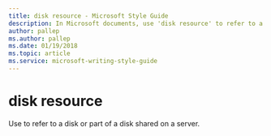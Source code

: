 ```yaml
---
title: disk resource - Microsoft Style Guide
description: In Microsoft documents, use 'disk resource' to refer to a disk or part of a disk shared on a server.
author: pallep
ms.author: pallep
ms.date: 01/19/2018
ms.topic: article
ms.service: microsoft-writing-style-guide
---
```


# disk resource

Use to refer to a disk or part of a disk shared on a server.
